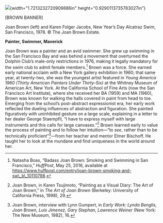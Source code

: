 ![](media/image1.png){width="1.7213232720909886in" height="0.9290113735783027in"}

\[BROWN BANNER\]

Joan Brown (left) and Karen Folger Jacobs, New Year’s Day Alcatraz Swim, San Francisco, 1978. © The Joan Brown Estate.

**Painter, Swimmer, Maverick**

Joan Brown was a painter and an avid swimmer. She grew up swimming in the San Francisco Bay and was behind a movement that overturned the Dolphin Club’s male-only restrictions in 1976, making it legally mandatory for the swim club to admit female members.[^1] Brown was a force. She earned early national acclaim with a New York gallery exhibition in 1960; that same year, at twenty-two, she was the youngest artist featured in *Young America 1960 (Thirty American Painters Under Thirty-Six)* at the Whitney Museum of American Art, New York. At the California School of Fine Arts (now the San Francisco Art Institute), where she received her BA (1959) and MA (1960), Brown was known for walking the halls covered in paint from head to toe. Emerging from the school’s post-abstract expressionist era, her early work reflected the dueling influences of abstraction and figuration. She painted figuratively with uninhibited gesture on a large scale, explaining in a letter to her dealer George Staempfli, “I have to express myself with large instruments and this calls for large canvases.”[^2] Brown learned early to value the process of painting and to follow her intuition—“to *see*, rather than to be technically proficient”[^3]—from her teacher and mentor Elmer Bischoff. He taught her to look at the mundane and find uniqueness in the world around her.

[^1]: Natasha Boas, “Badass Joan Brown: Smoking and Swimming in San Francisco,” *HuffPost*, May 25, 2016, available at https://www.huffpost.com/entry/joan-brown-smoking-and-sw\_b\_10110798.

[^2]: Joan Brown, in Karen Tsujimoto, “Painting as a Visual Diary: The Art of Joan Brown,” in *The Art of Joan Brown* (Berkeley: University of California Press, 1998), 29.

[^3]: Joan Brown, interview with Lynn Gumpert, in *Early Work: Lynda Benglis, Joan Brown, Luis Jimenez, Gary Stephan, Lawrence Weiner* (New York: The New Museum, 1982), 16.
